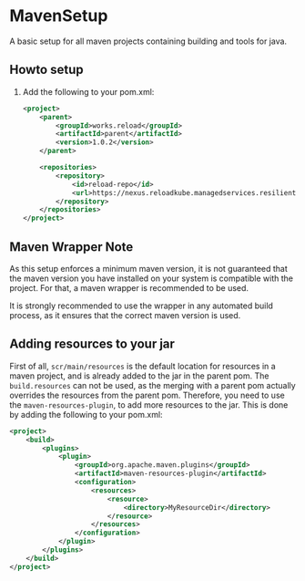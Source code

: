 # MavenSetup
A basic setup for all maven projects containing building and tools for java.

## Howto setup
1. Add the following to your pom.xml:
    ````xml
    <project>
        <parent>
            <groupId>works.reload</groupId>
            <artifactId>parent</artifactId>
            <version>1.0.2</version>
        </parent>

        <repositories>
            <repository>
                <id>reload-repo</id>
                <url>https://nexus.reloadkube.managedservices.resilient-teched.com/repository/reload/</url>
            </repository>
        </repositories> 
    </project>
    ````

## Maven Wrapper Note
As this setup enforces a minimum maven version,
it is not guaranteed that the maven version you have installed on your system is compatible with the project.
For that, a maven wrapper is recommended to be used.

It is strongly recommended to use the wrapper in any automated build process, as it ensures that the correct maven version is used.

## Adding resources to your jar
First of all, `scr/main/resources` is the default location for resources in a maven project,
and is already added to the jar in the parent pom.
The `build.resources` can not be used, as the merging with a parent pom actually overrides the resources from the parent pom.
Therefore, you need to use the `maven-resources-plugin`, to add more resources to the jar.
This is done by adding the following to your pom.xml:
```xml
<project>
	<build>
		<plugins>
			<plugin>
				<groupId>org.apache.maven.plugins</groupId>
				<artifactId>maven-resources-plugin</artifactId>
				<configuration>
					<resources>
						<resource>
							<directory>MyResourceDir</directory>
						</resource>
					</resources>
				</configuration>
			</plugin>
		</plugins>
	</build>
</project>    
```

